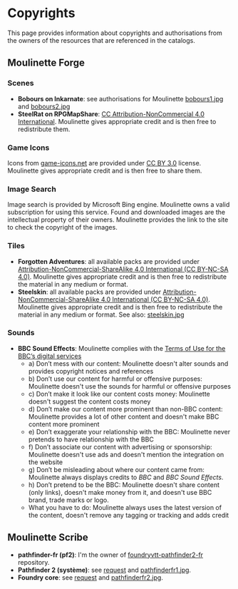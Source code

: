 # Copyrights

This page provides information about copyrights and authorisations from the owners of the resources that are referenced in the catalogs.

## Moulinette Forge

### Scenes

* **Bobours on Inkarnate**: see authorisations for Moulinette [bobours1.jpg](bobours1.jpg) and [bobours2.jpg](bobours2.jpg)
* **SteelRat on RPGMapShare**: [CC Attribution-NonCommercial 4.0 International](https://creativecommons.org/licenses/by-nc/4.0/). Moulinette gives appropriate credit and is then free to redistribute them.

### Game Icons

Icons from [game-icons.net](https://game-icons.net/) are provided under [CC BY 3.0](https://creativecommons.org/licenses/by/3.0/) license. Moulinette gives appropriate credit and is then free to share them.

### Image Search

Image search is provided by Microsoft Bing engine. Moulinette owns a valid subscription for using this service. 
Found and downloaded images are the intellectual property of their owners. Moulinette provides the link to the site to check the copyright of the images.

### Tiles

* **Forgotten Adventures**: all available packs are provided under [Attribution-NonCommercial-ShareAlike 4.0 International (CC BY-NC-SA 4.0)](https://creativecommons.org/licenses/by-nc-sa/4.0/). Moulinette gives appropriate credit and is then free to redistribute the material in any medium or format.
* **Steelskin**: all available packs are provided under [Attribution-NonCommercial-ShareAlike 4.0 International (CC BY-NC-SA 4.0)](https://creativecommons.org/licenses/by-nc-sa/4.0/). Moulinette gives appropriate credit and is then free to redistribute the material in any medium or format. See also: [steelskin.jpg](steelskin.jpg)

### Sounds

* **BBC Sound Effects**: Moulinette complies with the [Terms of Use for the BBC’s digital services](https://sound-effects.bbcrewind.co.uk/licensing)
  * a) Don’t mess with our content: Moulinette doesn't alter sounds and provides copyright notices and references
  * b) Don’t use our content for harmful or offensive purposes: Moulinette doesn't use the sounds for harmful or offensive purposes
  * c) Don’t make it look like our content costs money: Moulinette doesn't suggest the content costs money
  * d) Don’t make our content more prominent than non-BBC content: Moulinette provides a lot of other content and doesn't make BBC content more prominent
  * e) Don’t exaggerate your relationship with the BBC: Moulinette never pretends to have relationship with the BBC
  * f) Don’t associate our content with advertising or sponsorship: Moulinette doesn't use ads and doesn't mention the integration on the website
  * g) Don’t be misleading about where our content came from: Moulinette always displays credits to *BBC* and *BBC Sound Effects*.
  * h) Don’t pretend to be the BBC: Moulinette doesn't share content (only links), doesn't make money from it, and doesn't use BBC brand, trade marks or logo.
  * What you have to do: Moulinette always uses the latest version of the content, doesn't remove any tagging or tracking and adds credit

## Moulinette Scribe

* **pathfinder-fr (pf2)**: I'm the owner of [foundryvtt-pathfinder2-fr](https://gitlab.com/pathfinder-fr/foundryvtt-pathfinder2-fr) repository.
* **Pathfinder 2 (système)**: see [request](https://gitlab.com/pathfinder-fr/foundryvtt-pathfinder2e-lang-fr/-/issues/2) and [pathfinderfr1.jpg](pathfinderfr1.jpg).
* **Foundry core**: see [request](https://gitlab.com/baktov.sugar/foundryvtt-lang-fr-fr/-/issues/6) and [pathfinderfr2.jpg](pathfinderfr2.jpg).
